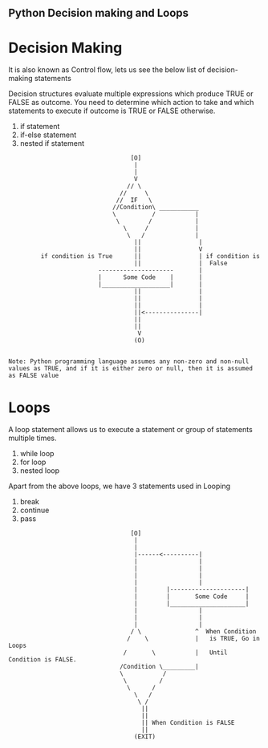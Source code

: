 Python Decision making and Loops
-------------------------------------------

# Decision Making
It is also known as Control flow, lets us see the below list of decision-making statements

Decision structures evaluate multiple expressions which produce TRUE or FALSE as outcome. 
You need to determine which action to take and which statements to execute if outcome is TRUE or FALSE otherwise.

1. if statement
2. if-else statement
3. nested if statement

```
                                  [O]
                                   |
                                   |
                                   V
                                 // \
                               //     \
                              //  IF   \
                             //Condition\ ___________
                             \          /           |
                              \        /            |
                                \     /             |
                                 \   /              |
                                   ||                |
                                   ||                V
         if condition is True      ||                | if condition is 
                                   ||                |  False
                         ---------------------       |
                         |      Some Code    |       |
                         |___________________|       |
                                   ||                |
                                   ||                |
                                   ||                |
                                   ||<---------------|
                                   ||
                                   ||
                                    V
                                   (O)
                                    

```



```
Note: Python programming language assumes any non-zero and non-null values as TRUE, and if it is either zero or null, then it is assumed as FALSE value
```

# Loops
A loop statement allows us to execute a statement or group of statements multiple times.

1. while loop
2. for loop
3. nested loop

Apart from the above loops, we have 3 statements used in Looping
1. break
2. continue
3. pass

```
                                  [O]
                                   |
                                   |
                                   |------<----------|
                                   |                 |
                                   |                 |
                                   |                 |
                                   |                 |
                                   |        |---------------------|
                                   |        |       Some Code     |
                                   |        |_____________________|
                                   |                 |
                                   |                 |
                                   |                 |                                           
                                  / \               ^  When Condition
                                 /    \             |   is TRUE, Go in Loops
                                /       \           |   Until Condition is FALSE.
                               /Condition \_________|
                               \           /
                                \         /
                                 \      /
                                   \   /
                                    \ /
                                     ||
                                     ||
                                     || When Condition is FALSE
                                     ||
                                   (EXIT)

```





